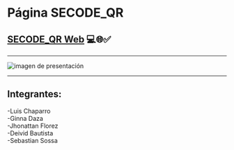 # Página SECODE_QR

## [SECODE_QR Web]([https://jhonatan2022.github.io/P-gina-SECODE_QR/inicio.html](https://jhonatan2022.github.io/SECODE_QR/inicio.html)) 💻🌐✅

---

![imagen de presentación](https://user-images.githubusercontent.com/101368711/168451328-ad0ef3c8-383c-421e-9700-1bab58299581.png)

---

## Integrantes:
-Luis Chaparro <br>
-Ginna Daza <br>
-Jhonattan Florez <br>
-Deivid Bautista <br>
-Sebastian Sossa <br>
